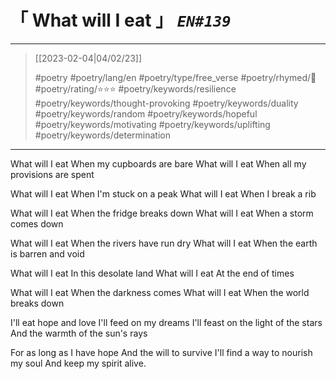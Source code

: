 # &#12300; What will I eat &#12301; *`EN#139`*

---

> [[2023-02-04|04/02/23]]
> 
> #poetry 
> #poetry/lang/en 
> #poetry/type/free_verse 
> #poetry/rhymed/🔴 
> #poetry/rating/⭐⭐⭐ 
> #poetry/keywords/resilience #poetry/keywords/thought-provoking #poetry/keywords/duality #poetry/keywords/random #poetry/keywords/hopeful #poetry/keywords/motivating #poetry/keywords/uplifting #poetry/keywords/determination 

---

What will I eat
When my cupboards are bare
What will I eat
When all my provisions are spent

What will I eat
When I'm stuck on a peak 
What will I eat
When I break a rib

What will I eat
When the fridge breaks down
What will I eat
When a storm comes down

What will I eat
When the rivers have run dry
What will I eat
When the earth is barren and void

What will I eat
In this desolate land
What will I eat
At the end of times

What will I eat
When the darkness comes
What will I eat
When the world breaks down

I'll eat hope and love
I'll feed on my dreams
I'll feast on the light of the stars
And the warmth of the sun's rays

For as long as I have hope
And the will to survive
I'll find a way to nourish my soul
And keep my spirit alive.